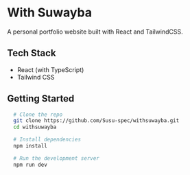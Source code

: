 # With Suwayba

A personal portfolio website built with React and TailwindCSS.

## Tech Stack

- React (with TypeScript)
- Tailwind CSS


## Getting Started
```bash
  # Clone the repo
  git clone https://github.com/Susu-spec/withsuwayba.git
  cd withsuwayba

  # Install dependencies
  npm install

  # Run the development server
  npm run dev

```

